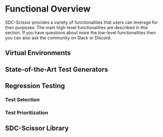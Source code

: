 # Functional Overview
SDC-Scissor provides a variety of functionalities that users can leverage for their purposes. The main high-level
functionalities are described in this section. If you have questions about more the low-level functionalities then you
can also ask the community on Slack or Discord.

## Virtual Environments

## State-of-the-Art Test Generators

## Regression Testing

### Test Selection

### Test Prioritization

## SDC-Scissor Library
